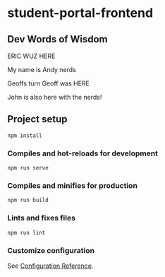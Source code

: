 # student-portal-frontend


## Dev Words of Wisdom
ERIC WUZ HERE

My name is Andy nerds

Geoffs turn
Geoff was HERE

John is also here with the nerds!
## Project setup
```
npm install
```

### Compiles and hot-reloads for development
```
npm run serve
```

### Compiles and minifies for production
```
npm run build
```

### Lints and fixes files
```
npm run lint
```

### Customize configuration
See [Configuration Reference](https://cli.vuejs.org/config/).
